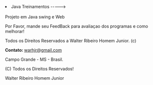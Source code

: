 <!DOCTYPE html>
<html lang="en">
  <head>
    <meta charset="utf-8"></meta>
<body>
<li>Java Treinamentos -----></li>
<br />
Projeto em Java swing e Web
<p>Por Favor, mande seu FeedBack para avaliaçao dos programas e como melhorar!</p>
<p>Todos os Direitos Reservados a Walter Ribeiro Homem Junior. (c) </p>
<p><b>Contato: </b><a href="mailto:warhjr@gmail.com?Subject=Olá%20Contato"">warhjr@gmail.com</a></p>
<p> Campo Grande - MS - Brasil.</p>
<p> (C) Todos os Direitos Reservados!</p>
<p> Walter Ribeiro Homem Junior </p>


</body>
</html>
